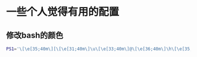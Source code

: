 # 一些个人觉得有用的配置

## 修改bash的颜色
```bash
PS1='\[\e[35;40m\][\[\e[31;40m\]\u\[\e[33;40m\]@\[\e[36;40m\]\h\[\e[35;40m\]]-[\[\e[37;40m\]\t\[\e[35;40m\]]-[\[\e[33;40m\]\#\[\e[35;40m\]]-[\[\e[32;40m\]\w\[\e[35;40m\]]\n\[\e[33;40m\]   >>\$ \[\e[0m\]'
```

